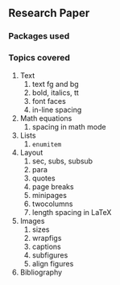 ## Research Paper

### Packages used

### Topics covered

1. Text
	1. text fg and bg
	2. bold, italics, tt
	3. font faces
	4. in-line spacing
2. Math equations
	1. spacing in math mode
3. Lists
	1. `enumitem`
4. Layout
	1. sec, subs, subsub
	2. para
	3. quotes
	4. page breaks
	5. minipages
	6. twocolumns
	7. length spacing in LaTeX
5. Images
	1. sizes
	2. wrapfigs
	3. captions
	4. subfigures
	5. align figures
8. Bibliography
